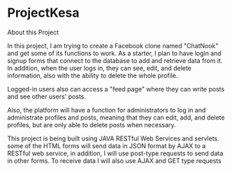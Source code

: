# ProjectKesa

About this Project 

In this project, I am trying to create a Facebook clone named "ChatNook" and get some of its functions to work. As a starter, I plan to have login and signup forms that connect to the database to add and retrieve data from it. In addition, when the user logs in, they can see, edit, and delete information, also with the ability to delete the whole profile.

Logged-in users also can access a "feed page" where they can write posts and see other users' posts.

Also, the platform will have a function for administrators to log in and administrate profiles and posts, meaning that they can edit, add, and delete profiles, but are only able to delete posts when necessary.

This project is being built using JAVA RESTful Web Services and servlets. some of the HTML forms will send data in JSON format by AJAX to a RESTful web service, in addition, I will use post-type requests to send data in other forms. To receive data I will also use AJAX and GET type requests 
